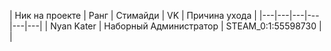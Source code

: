 | Ник на проекте | Ранг | Стимайди | VK | Причина ухода |
|---|---|---|---|---|---|
| Nyan Kater | Наборный Администратор | STEAM_0:1:55598730 |  |
